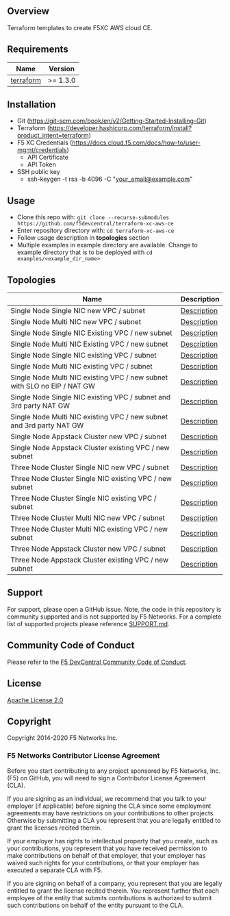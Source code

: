 ## Overview

Terraform templates to create F5XC AWS cloud CE.

## Requirements

| Name                                                                                     | Version   |
|------------------------------------------------------------------------------------------|-----------|
| <a name="requirement_terraform"></a> [terraform](https://github.com/hashicorp/terraform) | \>= 1.3.0 |

## Installation

- Git (https://git-scm.com/book/en/v2/Getting-Started-Installing-Git)
- Terraform (https://developer.hashicorp.com/terraform/install?product_intent=terraform)
- F5 XC Credentials (https://docs.cloud.f5.com/docs/how-to/user-mgmt/credentials)
    * API Certificate
    * API Token
- SSH public key
    * ssh-keygen -t rsa -b 4096 -C "your_email@example.com"

## Usage

- Clone this repo with: `git clone --recurse-submodules https://github.com/f5devcentral/terraform-xc-aws-ce`
- Enter repository directory with: `cd terraform-xc-aws-ce`
- Follow usage description in __topologies__ section
- Multiple examples in example directory are available. Change to example directory that is to be deployed
  with `cd examples/<example_dir_name>`

## Topologies

| Name                                                                     | Description                                                                                       |
|--------------------------------------------------------------------------|---------------------------------------------------------------------------------------------------|
| Single Node Single NIC new VPC / subnet                                  | [Description](examples/single_node_single_nic_new_vpc_new_subnet/README.md)                       |
| Single Node Multi NIC new VPC / subnet                                   | [Description](examples/single_node_multi_nic_new_vpc_new_subnet/README.md)                        |
| Single Node Single NIC Existing VPC / new subnet                         | [Description](examples/single_node_single_nic_existing_vpc_new_subnet/README.md)                  |
| Single Node Multi NIC Existing VPC / new subnet                          | [Description](examples/single_node_multi_nic_existing_vpc_new_subnet/README.md)                   |
| Single Node Single NIC existing VPC / subnet                             | [Description](examples/single_node_single_nic_existing_vpc_existing_subnet/README.md)             |
| Single Node Multi NIC existing VPC / subnet                              | [Description](examples/single_node_mulit_nic_existing_vpc_existing_subnet/README.md)              |
| Single Node Multi NIC existing VPC / new subnet with SLO no EIP / NAT GW | [Description](examples/single_node_multi_nic_existing_vpc_and_subnet_nat_no_eip/README.md)        |
| Single Node Single NIC existing VPC / subnet and 3rd party NAT GW        | [Description](examples/single_node_single_nic_existing_vpc_and_subnet_3rd_party_nat_gw/README.md) |
| Single Node Multi NIC existing VPC / new subnet and 3rd party NAT GW     | [Description](examples/single_node_multi_nic_existing_vpc_and_subnet_3rd_party_nat_gw/README.md)  |
| Single Node Appstack Cluster new VPC / subnet                            | [Description](examples/single_node_cluster_appstack_new_vpc_new_subnet/README.md)                 |
| Single Node Appstack Cluster existing VPC / new subnet                   | [Description](examples/single_node_cluster_appstack_existing_vpc_new_subnet/README.md)            |
| Three Node Cluster Single NIC new VPC / subnet                           | [Description](examples/three_node_cluster_single_nic_new_vpc_new_subnet/README.md)                |
| Three Node Cluster Single NIC existing VPC / new subnet                  | [Description](examples/three_node_cluster_single_nic_existing_vpc_new_subnet/README.md)           |
| Three Node Cluster Single NIC existing VPC / subnet                      | [Description](examples/three_node_cluster_single_nic_existing_vpc_existing_subnet/README.md)      |
| Three Node Cluster Multi NIC new VPC / subnet                            | [Description](examples/three_node_cluster_multi_nic_new_vpc_new_subnet/README.md)                 |
| Three Node Cluster Multi NIC existing VPC / new subnet                   | [Description](examples/three_node_cluster_multi_nic_existing_vpc_new_subnet/README.md)            |
| Three Node Appstack Cluster new VPC / subnet                             | [Description](examples/three_node_cluster_appstack_new_vpc_new_subnet/README.md)                  |
| Three Node Appstack Cluster existing VPC / new subnet                    | [Description](examples/three_node_cluster_appstack_existing_vpc_new_subnet/README.md)             |

## Support

For support, please open a GitHub issue. Note, the code in this repository is community supported and is not supported
by F5 Networks. For a complete list of supported projects please reference [SUPPORT.md](SUPPORT.md).

## Community Code of Conduct

Please refer to the [F5 DevCentral Community Code of Conduct](code_of_conduct.md).

## License

[Apache License 2.0](LICENSE)

## Copyright

Copyright 2014-2020 F5 Networks Inc.

### F5 Networks Contributor License Agreement

Before you start contributing to any project sponsored by F5 Networks, Inc. (F5) on GitHub, you will need to sign a
Contributor License Agreement (CLA).

If you are signing as an individual, we recommend that you talk to your employer (if applicable) before signing the CLA
since some employment agreements may have restrictions on your contributions to other projects.
Otherwise by submitting a CLA you represent that you are legally entitled to grant the licenses recited therein.

If your employer has rights to intellectual property that you create, such as your contributions, you represent that you
have received permission to make contributions on behalf of that employer, that your employer has waived such rights for
your contributions, or that your employer has executed a separate CLA with F5.

If you are signing on behalf of a company, you represent that you are legally entitled to grant the license recited
therein.
You represent further that each employee of the entity that submits contributions is authorized to submit such
contributions on behalf of the entity pursuant to the CLA.
